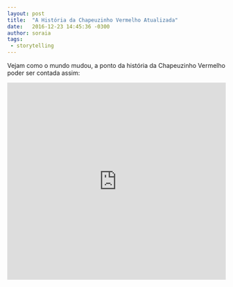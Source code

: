 ```yaml
---
layout: post
title:  "A História da Chapeuzinho Vermelho Atualizada"
date:   2016-12-23 14:45:36 -0300
author: soraia
tags: 
 - storytelling
---
```


Vejam como o mundo mudou, a ponto da história da Chapeuzinho Vermelho poder ser contada assim:

<iframe 
  width="100%" 
  height="455" 
  src="http://www.youtube.com/embed/-LF5M9nlFQs" 
  frameborder="0" 
  allowfullscreen>
</iframe>

